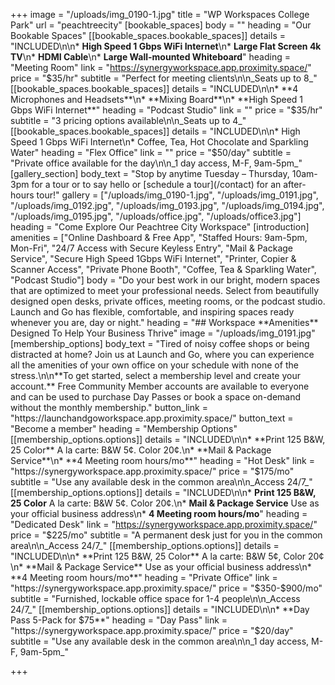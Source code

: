 +++
image = "/uploads/img_0190-1.jpg"
title = "WP Workspaces College Park"
url = "peachtreecity"
[bookable_spaces]
body = ""
heading = "Our Bookable Spaces"
[[bookable_spaces.bookable_spaces]]
details = "INCLUDED\n\n* **High Speed 1 Gbps WiFi Internet**\n* **Large Flat Screen 4k TV**\n* **HDMI Cable**\n* **Large Wall-mounted Whiteboard**"
heading = "Meeting Room"
link = "https://synergyworkspace.app.proximity.space/"
price = "$35/hr"
subtitle = "Perfect for meeting clients\n\n_Seats up to 8_"
[[bookable_spaces.bookable_spaces]]
details = "INCLUDED\n\n* **4 Microphones and Headsets**\n* **Mixing Board**\n* **High Speed 1 Gbps WiFi Internet**"
heading = "Podcast Studio"
link = ""
price = "$35/hr"
subtitle = "3 pricing options available\n\n_Seats up to 4_"
[[bookable_spaces.bookable_spaces]]
details = "INCLUDED\n\n* High Speed 1 Gbps WiFi Internet\n* Coffee, Tea, Hot Chocolate and Sparkling Water"
heading = "Flex Office"
link = ""
price = "$50/day"
subtitle = "Private office available for the day\n\n_1 day access, M-F, 9am-5pm_"
[gallery_section]
body_text = "Stop by anytime Tuesday – Thursday, 10am-3pm for a tour or to say hello or [schedule a tour](/contact) for an after-hours tour!"
gallery = ["/uploads/img_0190-1.jpg", "/uploads/img_0191.jpg", "/uploads/img_0192.jpg", "/uploads/img_0193.jpg", "/uploads/img_0194.jpg", "/uploads/img_0195.jpg", "/uploads/office.jpg", "/uploads/office3.jpg"]
heading = "Come Explore Our Peachtree City Workspace"
[introduction]
amenities = ["Online Dashboard & Free App", "Staffed Hours: 9am-5pm, Mon-Fri", "24/7 Access with Secure Keyless Entry", "Mail & Package Service", "Secure High Speed 1Gbps WiFi Internet", "Printer, Copier & Scanner Access", "Private Phone Booth", "Coffee, Tea & Sparkling Water", "Podcast Studio"]
body = "Do your best work in our bright, modern spaces that are optimized to meet your professional needs. Select from beautifully designed open desks, private offices, meeting rooms, or the podcast studio. Launch and Go has flexible, comfortable, and inspiring spaces ready whenever you are, day or night."
heading = "## Workspace **Amenities** Designed To Help Your Business Thrive"
image = "/uploads/img_0191.jpg"
[membership_options]
body_text = "Tired of noisy coffee shops or being distracted at home? Join us at Launch and Go, where you can experience all the amenities of your own office on your schedule with none of the stress.\n\n**To get started, select a membership level and create your account.** Free Community Member accounts are available to everyone and can be used to purchase Day Passes or book a space on-demand without the monthly membership."
button_link = "https://launchandgoworkspace.app.proximity.space/"
button_text = "Become a member"
heading = "Membership Options"
[[membership_options.options]]
details = "INCLUDED\n\n* **Print 125 B&W, 25 Color** A la carte: B&W 5¢. Color 20¢.\n* **Mail & Package Service**\n* **4 Meeting room hours/mo**"
heading = "Hot Desk"
link = "https://synergyworkspace.app.proximity.space/"
price = "$175/mo"
subtitle = "Use any available desk in the common area\n\n_Access 24/7_"
[[membership_options.options]]
details = "INCLUDED\n\n* **Print 125 B&W, 25 Color** A la carte: B&W 5¢. Color 20¢.\n* **Mail & Package Service** Use as your official business address\n* **4 Meeting room hours/mo**"
heading = "Dedicated Desk"
link = "https://synergyworkspace.app.proximity.space/"
price = "$225/mo"
subtitle = "A permanent desk just for you in the common area\n\n_Access 24/7_"
[[membership_options.options]]
details = "INCLUDED\n\n* **Print 125 B&W, 25 Color** A la carte: B&W 5¢, Color 20¢\n* **Mail & Package Service** Use as your official business address\n* **4 Meeting room hours/mo**"
heading = "Private Office"
link = "https://synergyworkspace.app.proximity.space/"
price = "$350-$900/mo"
subtitle = "Furnished, lockable office space for 1-4 people\n\n_Access 24/7_"
[[membership_options.options]]
details = "INCLUDED\n\n* **Day Pass 5-Pack for $75**"
heading = "Day Pass"
link = "https://synergyworkspace.app.proximity.space/"
price = "$20/day"
subtitle = "Use any available desk in the common area\n\n_1 day access, M-F, 9am-5pm_"

+++
